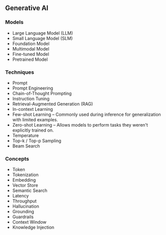 ## Generative AI

### Models
- Large Language Model (LLM)
- Small Language Model (SLM)
- Foundation Model
- Multimodal Model
- Fine-tuned Model
- Pretrained Model

### Techniques
- Prompt
- Prompt Engineering
- Chain-of-Thought Prompting
- Instruction Tuning
- Retrieval-Augmented Generation (RAG)
- In-context Learning
- Few-shot Learning – Commonly used during inference for generalization with limited examples.  
- Zero-shot Learning – Allows models to perform tasks they weren't explicitly trained on.  
- Temperature
- Top-k / Top-p Sampling
- Beam Search

### Concepts
- Token
- Tokenization
- Embedding
- Vector Store
- Semantic Search
- Latency
- Throughput
- Hallucination
- Grounding
- Guardrails
- Context Window
- Knowledge Injection